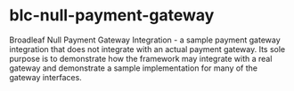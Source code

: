 blc-null-payment-gateway
=============

Broadleaf Null Payment Gateway Integration - a sample payment gateway integration that does not integrate with an actual payment gateway. Its sole purpose is to demonstrate how the framework may integrate with a real gateway and demonstrate a sample implementation for many of the gateway interfaces.